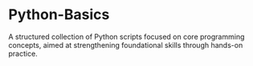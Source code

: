 # Python-Basics
A structured collection of Python scripts focused on core programming concepts, aimed at strengthening foundational skills through hands-on practice.
